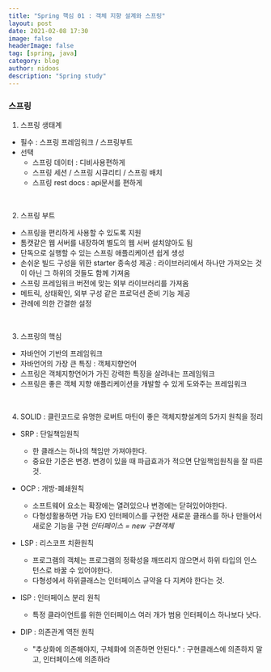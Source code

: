 ```yaml
---
title: "Spring 핵심 01 : 객체 지향 설계와 스프링"
layout: post
date: 2021-02-08 17:30
image: false
headerImage: false
tag: [spring, java]
category: blog
author: nidoos
description: "Spring study"
---
```


### 스프링
1.  스프링 생태계
- 필수 : 스프링 프레임워크 / 스프링부트
- 선택
  - 스프링 데이터 : 디비사용편하게
  - 스프링 세션 / 스프링 시큐리티 / 스프링 배치
  - 스프링 rest docs : api문서를 편하게

<br>

2. 스프링 부트
- 스프링을 편리하게 사용할 수 있도록 지원
- 톰캣같은 웹 서버를 내장하여 별도의 웹 서버 설치않아도 됨
- 단독으로 실행할 수 있는 스프링 애플리케이션 쉽게 생성
- 손쉬운 빌드 구성을 위한 starter 종속성 제공 : 라이브러리에서 하나만 가져오는 것이 아닌 그 하위의 것들도 함께 가져옴
- 스프링 프레임워크 버전에 맞는 외부 라이브러리를 가져옴
- 메트릭, 상태확인, 외부 구성 같은 프로덕션 준비 기능 제공
- 관례에 의한 간결한 설정

<br>

3. 스프링의 핵심
- 자바언어 기반의 프레임워크
- 자바언어의 가장 큰 특징 : 객체지향언어
- 스프링은 객체지향언어가 가진 강력한 특징을 살려내는 프레임워크
- 스프링은 좋은 객체 지향 애플리케이션을 개발할 수 있게 도와주는 프레임워크

<br>

4. SOLID : 클린코드로 유명한 로버트 마틴이 좋은 객체지향설계의 5가지 원칙을 정리
- SRP : 단일책임원칙
  - 한 클래스는 하나의 책임만 가져야한다.
  - 중요한 기준은 변경. 변경이 있을 때 파급효과가 적으면 단일책임원칙을 잘 따른 것.

- OCP : 개방-폐쇄원칙
  - 소프트웨어 요소는 확장에는 열려있으나 변경에는 닫혀있어야한다.
  - 다형성활용하면 가능
	 EX) 인터페이스를 구현한 새로운 클래스를 하나 만들어서 새로운 기능을 구현
*인터페이스 = new 구현객체*

- LSP : 리스코프 치환원칙
  - 프로그램의 객체는 프로그램의 정확성을 깨뜨리지 않으면서 하위 타입의 인스턴스로 바꿀 수 있어야한다.
  - 다형성에서 하위클래스는 인터페이스 규약을 다 지켜야 한다는 것.

- ISP : 인터페이스 분리 원칙
  - 특정 클라이언트를 위한 인터페이스 여러 개가 범용 인터페이스 하나보다 낫다.

- DIP : 의존관계 역전 원칙
  - "추상화에 의존해야지, 구체화에 의존하면 안된다." : 구현클래스에 의존하지 말고, 인터페이스에 의존하라
